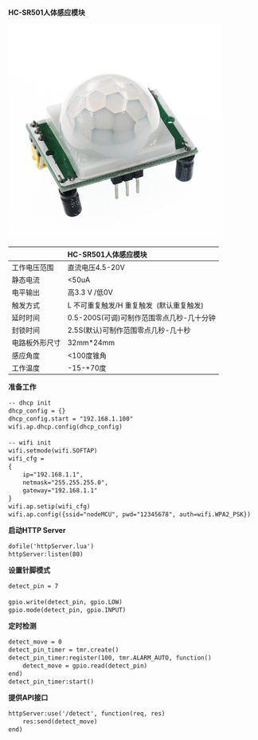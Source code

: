 **HC-SR501人体感应模块**

![HC-SR501](https://github.com/huanghyw/node-mcu-example/blob/master/resource/HC-SR501_01.jpg)

| | HC-SR501人体感应模块 |
|-|:-|
|工作电压范围 | 直流电压4.5-20V |
|静态电流 | <50uA |
|电平输出 | 高3.3 V /低0V |
|触发方式 | L 不可重复触发/H 重复触发  (默认重复触发) |
|延时时间 | 0.5-200S(可调)可制作范围零点几秒-几十分钟 |
|封锁时间 | 2.5S(默认)可制作范围零点几秒-几十秒 |
|电路板外形尺寸 | 32mm*24mm |
|感应角度 | <100度锥角 |
|工作温度 | -15-+70度 |

**准备工作**  

```
-- dhcp init
dhcp_config = {}
dhcp_config.start = "192.168.1.100"
wifi.ap.dhcp.config(dhcp_config)

-- wifi init
wifi.setmode(wifi.SOFTAP)
wifi_cfg =
{
    ip="192.168.1.1",
    netmask="255.255.255.0",
    gateway="192.168.1.1"
}
wifi.ap.setip(wifi_cfg)
wifi.ap.config({ssid="nodeMCU", pwd="12345678", auth=wifi.WPA2_PSK})
```

**启动HTTP Server**  
```
dofile('httpServer.lua')
httpServer:listen(80)
```

**设置针脚模式**
```
detect_pin = 7

gpio.write(detect_pin, gpio.LOW)
gpio.mode(detect_pin, gpio.INPUT)
```

**定时检测**
```
detect_move = 0
detect_pin_timer = tmr.create()
detect_pin_timer:register(100, tmr.ALARM_AUTO, function() 
    detect_move = gpio.read(detect_pin)
end)
detect_pin_timer:start()
```

**提供API接口**  
```
httpServer:use('/detect', function(req, res)
    res:send(detect_move)
end)
```
